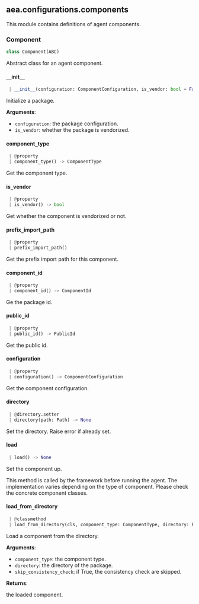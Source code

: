 <a name=".aea.configurations.components"></a>
## aea.configurations.components

This module contains definitions of agent components.

<a name=".aea.configurations.components.Component"></a>
### Component

```python
class Component(ABC)
```

Abstract class for an agent component.

<a name=".aea.configurations.components.Component.__init__"></a>
#### `__`init`__`

```python
 | __init__(configuration: ComponentConfiguration, is_vendor: bool = False)
```

Initialize a package.

**Arguments**:

- `configuration`: the package configuration.
- `is_vendor`: whether the package is vendorized.

<a name=".aea.configurations.components.Component.component_type"></a>
#### component`_`type

```python
 | @property
 | component_type() -> ComponentType
```

Get the component type.

<a name=".aea.configurations.components.Component.is_vendor"></a>
#### is`_`vendor

```python
 | @property
 | is_vendor() -> bool
```

Get whether the component is vendorized or not.

<a name=".aea.configurations.components.Component.prefix_import_path"></a>
#### prefix`_`import`_`path

```python
 | @property
 | prefix_import_path()
```

Get the prefix import path for this component.

<a name=".aea.configurations.components.Component.component_id"></a>
#### component`_`id

```python
 | @property
 | component_id() -> ComponentId
```

Ge the package id.

<a name=".aea.configurations.components.Component.public_id"></a>
#### public`_`id

```python
 | @property
 | public_id() -> PublicId
```

Get the public id.

<a name=".aea.configurations.components.Component.configuration"></a>
#### configuration

```python
 | @property
 | configuration() -> ComponentConfiguration
```

Get the component configuration.

<a name=".aea.configurations.components.Component.directory"></a>
#### directory

```python
 | @directory.setter
 | directory(path: Path) -> None
```

Set the directory. Raise error if already set.

<a name=".aea.configurations.components.Component.load"></a>
#### load

```python
 | load() -> None
```

Set the component up.

This method is called by the framework before running the agent.
The implementation varies depending on the type of component.
Please check the concrete component classes.

<a name=".aea.configurations.components.Component.load_from_directory"></a>
#### load`_`from`_`directory

```python
 | @classmethod
 | load_from_directory(cls, component_type: ComponentType, directory: Path, skip_consistency_check: bool = False) -> "Component"
```

Load a component from the directory.

**Arguments**:

- `component_type`: the component type.
- `directory`: the directory of the package.
- `skip_consistency_check`: if True, the consistency check are skipped.

**Returns**:

the loaded component.

